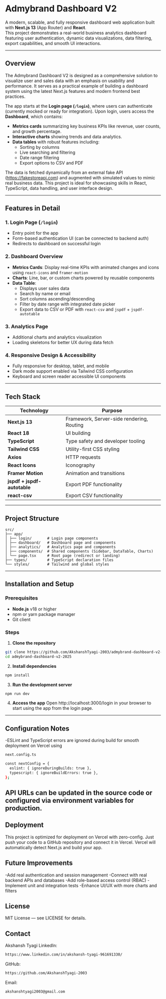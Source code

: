 # Admybrand Dashboard V2

A modern, scalable, and fully responsive dashboard web application built with **Next.js 13** (App Router) and **React**.  
This project demonstrates a real-world business analytics dashboard featuring user authentication, dynamic data visualizations, data filtering, export capabilities, and smooth UI interactions.

---

## Overview

The Admybrand Dashboard V2 is designed as a comprehensive solution to visualize user and sales data with an emphasis on usability and performance. It serves as a practical example of building a dashboard system using the latest Next.js features and modern frontend best practices.

The app starts at the **Login page (`/login`)**, where users can authenticate (currently mocked or ready for integration). Upon login, users access the **Dashboard**, which contains:

- **Metrics cards** summarizing key business KPIs like revenue, user counts, and growth percentage.
- **Interactive charts** showing trends and data analytics.
- **Data tables** with robust features including:
  - Sorting by columns  
  - Live searching and filtering  
  - Date range filtering  
  - Export options to CSV and PDF

The data is fetched dynamically from an external fake API (https://fakestoreapi.com) and augmented with simulated values to mimic real business data. This project is ideal for showcasing skills in React, TypeScript, data handling, and user interface design.

---

## Features in Detail

### 1. Login Page (`/login`)

- Entry point for the app  
- Form-based authentication UI (can be connected to backend auth)  
- Redirects to dashboard on successful login  

### 2. Dashboard Overview

- **Metrics Cards**: Display real-time KPIs with animated changes and icons using `react-icons` and `framer-motion`  
- **Charts**: Line, bar, or custom charts powered by reusable components  
- **Data Table**: 
  - Displays user sales data  
  - Search by name or email  
  - Sort columns ascending/descending  
  - Filter by date range with integrated date picker  
  - Export data to CSV or PDF with `react-csv` and `jspdf` + `jspdf-autotable`  

### 3. Analytics Page

- Additional charts and analytics visualization  
- Loading skeletons for better UX during data fetch  

### 4. Responsive Design & Accessibility

- Fully responsive for desktop, tablet, and mobile  
- Dark mode support enabled via Tailwind CSS configuration  
- Keyboard and screen reader accessible UI components  

---

## Tech Stack

| Technology        | Purpose                            |
|-------------------|----------------------------------|
| **Next.js 13**    | Framework, Server-side rendering, Routing |
| **React 18**      | UI building                      |
| **TypeScript**    | Type safety and developer tooling |
| **Tailwind CSS**  | Utility-first CSS styling        |
| **Axios**         | HTTP requests                   |
| **React Icons**   | Iconography                      |
| **Framer Motion** | Animation and transitions        |
| **jspdf + jspdf-autotable** | Export PDF functionality  |
| **react-csv**     | Export CSV functionality          |

---

## Project Structure

```src/```<br>
```├── app/```<br>
```│ ├── login/       # Login page components```<br>
```│ ├── dashboard/   # Dashboard page and components```<br>
```│ ├── analytics/   # Analytics page and components```<br>
```│ ├── components/  # Shared components (Sidebar, DataTable, Charts)```<br>
```│ └── page.tsx     # Root page (redirect or landing)```<br>
```├── types/         # TypeScript declaration files```<br>
```└── styles/        # Tailwind and global styles```<br>


---

## Installation and Setup

### Prerequisites

- **Node.js** v18 or higher  
- npm or yarn package manager  
- Git client  

### Steps

1. **Clone the repository**

```bash
git clone https://github.com/AkshanshTyagi-2003/admybrand-dashboard-v2-2025.git
cd admybrand-dashboard-v2-2025
```

2. **Install dependencies**

```bash
npm install
```

3. **Run the development server**

```bash
npm run dev
```

4. **Access the app**
Open http://localhost:3000/login in your browser to start using the app from the login page.

---

## Configuration Notes
-ESLint and TypeScript errors are ignored during build for smooth deployment on Vercel using
```bash
next.config.ts
```
```bash
const nextConfig = {
  eslint: { ignoreDuringBuilds: true },
  typescript: { ignoreBuildErrors: true },
};
```
API URLs can be updated in the source code or configured via environment variables for production.
---
## Deployment

This project is optimized for deployment on Vercel with zero-config.
Just push your code to a GitHub repository and connect it in Vercel.
Vercel will automatically detect Next.js and build your app.

## Future Improvements

-Add real authentication and session management
-Connect with real backend APIs and databases
-Add role-based access control (RBAC)
-Implement unit and integration tests
-Enhance UI/UX with more charts and filters

## License

MIT License — see LICENSE for details.

## Contact

Akshansh Tyagi
LinkedIn: 
```bash
https://www.linkedin.com/in/akshansh-tyagi-961691330/
```
GitHub:
```bash
https://github.com/AkshanshTyagi-2003
```
Email:
```bash
akshanshtyagi2003@gmail.com
```



